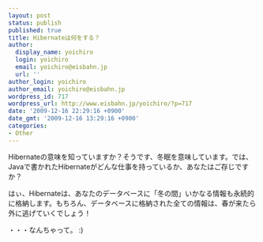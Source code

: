```yaml
---
layout: post
status: publish
published: true
title: Hibernateは何をする？
author:
  display_name: yoichiro
  login: yoichiro
  email: yoichiro@eisbahn.jp
  url: ''
author_login: yoichiro
author_email: yoichiro@eisbahn.jp
wordpress_id: 717
wordpress_url: http://www.eisbahn.jp/yoichiro/?p=717
date: '2009-12-16 22:29:16 +0900'
date_gmt: '2009-12-16 13:29:16 +0900'
categories:
- Other
---
```


Hibernateの意味を知っていますか？そうです、冬眠を意味しています。では、Javaで書かれたHibernateがどんな仕事を持っているか、あなたはご存じですか？

はぃ、Hibernateは、あなたのデータベースに「冬の間」いかなる情報も永続的に格納します。もちろん、データベースに格納された全ての情報は、春が来たら外に逃げていくでしょう！

・・・なんちゃって。 :)
